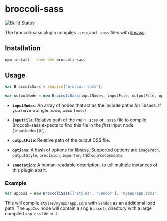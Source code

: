 # broccoli-sass

[![Build Status](https://travis-ci.org/joliss/broccoli-sass.svg?branch=master)](https://travis-ci.org/joliss/broccoli-sass)

The broccoli-sass plugin compiles `.scss` and `.sass` files with
[libsass](https://github.com/hcatlin/libsass).

## Installation

```bash
npm install --save-dev broccoli-sass
```

## Usage

```js
var BroccoliSass = require('broccoli-sass');

var outputNode = new BroccoliSass(inputNodes, inputFile, outputFile, options);
```

* **`inputNodes`**: An array of nodes that act as the include paths for
  libsass. If you have a single node, pass `[node]`.

* **`inputFile`**: Relative path of the main `.scss` or `.sass` file to compile.
  Broccoli-sass expects to find this file in the *first* input node
  (`inputNodes[0]`).

* **`outputFile`**: Relative path of the output CSS file.

* **`options`**: A hash of options for libsass. Supported options are
  `imagePath`, `outputStyle`, `precision`, `importer`, and `sourceComments`.

* **`annotation`**: A human-readable description, to tell multiple instances of
  this plugin apart.

### Example

```js
var appCss = new BroccoliSass(['styles', 'vendor'], 'myapp/app.scss', 'assets/app.css');
```

This will compile `styles/myapp/app.scss` with `vendor` as an additional load
path. The `appCss` node will contain a single `assets` directory with
a large compiled `app.css` file in it.
